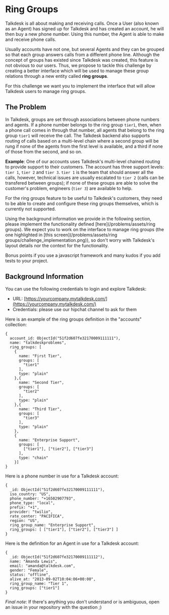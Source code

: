 # Ring Groups

Talkdesk is all about making and receiving calls. Once a User (also known as an Agent) has signed up for Talkdesk and has created an account, he will then buy a new phone number. Using this number, the Agent is able to make and receive phone calls.

Usually accounts have not one, but several Agents and they can be grouped so that each group answers calls from a different phone line. Although the concept of groups has existed since Talkdesk was created, this feature is not obvious to our users.
Thus, we propose to tackle this challenge by creating a better interface which will be used to manage these group relations through a new entity called **ring groups**. 

For this challenge we want you to implement the interface that will allow Talkdesk users to manage ring groups.

## The Problem

In Talkdesk, groups are set through associations between phone numbers and agents. If a phone number belongs to the ring group `tier1`, then, when a phone call comes in through that number, all agents that belong to the ring group `tier1` will receive the call. The Talkdesk backend also supports routing of calls based on a multi-level chain where a second group will be rung if none of the agents from the first level is available, and a third if none of those from the second, and so on.

**Example**: One of our accounts uses Talkdesk's multi-level chained routing to provide support to their customers. The account has three support levels: `tier 1`, `tier 2` and `tier 3`. `tier 1` is the team that should answer all the calls, however, technical issues are usually escalated to `tier 2` (calls can be transfered between groups); if none of these groups are able to solve the customer's problem, engineers (`tier 3`) are available to help.

For the ring groups feature to be useful to Talkdesk's customers, they need to be able to create and configure these ring groups themselves, which is currently not supported.

Using the background information we provide in the following section, please implement the functionality defined [here](/problems/assets/ring groups). We expect you to work on the interface to manage ring groups (the one highlighted in [this screen](/problems/assets/ring groups/challenge_implementation.png)), so don't worry with Talkdesk's layout details nor the context for the functionality.

Bonus points if you use a javascript framework and many kudos if you add tests to your project.

## Background Information

You can use the following credentials to login and explore Talkdesk:

- URL: [https://yourcompany.mytalkdesk.com/](https://yourcompany.mytalkdesk.com/)
- Credentials: please use our hipchat channel to ask for them

Here is an example of the ring groups definition in the "accounts" collection:

```
{  
  account_id: ObjectId("51f2d607fe32170009111111"),
  name: "talkdeskproblems",
  ring_groups: [
    {
      name: "First Tier",
      groups: [
        "tier1"
      ],
      type: "plain"
    },{
      name: "Second Tier",
      groups: [
        "tier2"
      ],
      type: "plain"
    },{
      name: "Third Tier",
      groups: [
        "tier3"
      ],
      type: "plain"
    },
    {
      name: "Enterprise Support",
      groups: [
        ["tier1"], ["tier2"], ["tier3"]
      ],
      type: "chain"
    }]
}
```

Here is a phone number in use for a Talkdesk account:

```
{
  _id: ObjectId("51f2d607fe32170009111111"),
  iso_country: "US",
  phone_number: "+16502907793",
  phone_type: "local",
  prefix: "+1",
  provider: "twilio",
  rate_center: "PACIFICA",
  region: "US", 
  ring_group_name: "Enterprise Support",
  ring_groups: [ ["tier1"], ["tier2"], ["tier3"] ]
}
```

Here is the definition for an Agent in use for a Talkdesk account:

```
{
  _id: ObjectId("51f2d607fe32170009111112"),
  name: "Amanda Lewis",
  email: "amanda@talkdesk.com",
  gender: "Female",
  status: "offline",
  alive_at: "2013-09-02T10:04:06+00:00",
  ring_group_name: "Tier 1",
  ring_groups: ["tier1"]
}
```

*Final note*: If there's anything you don't understand or is ambiguous, open an issue in your repository with the question ;) 
